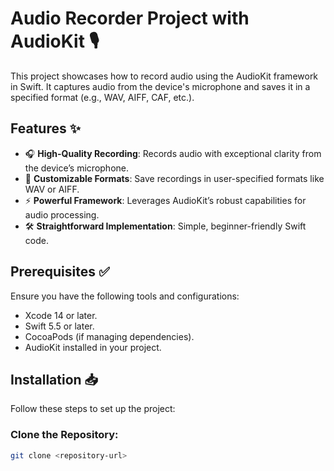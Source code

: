 # Audio Recorder Project with AudioKit 🎙️

This project showcases how to record audio using the AudioKit framework in Swift. It captures audio from the device's microphone and saves it in a specified format (e.g., WAV, AIFF, CAF, etc.).

## Features ✨

- 🎧 **High-Quality Recording**: Records audio with exceptional clarity from the device’s microphone.
- 💾 **Customizable Formats**: Save recordings in user-specified formats like WAV or AIFF.
- ⚡ **Powerful Framework**: Leverages AudioKit’s robust capabilities for audio processing.
- 🛠️ **Straightforward Implementation**: Simple, beginner-friendly Swift code.

## Prerequisites ✅

Ensure you have the following tools and configurations:

- Xcode 14 or later.
- Swift 5.5 or later.
- CocoaPods (if managing dependencies).
- AudioKit installed in your project.

## Installation 📥

Follow these steps to set up the project:

### Clone the Repository:
```bash
git clone <repository-url>
